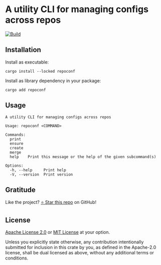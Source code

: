 <!-- DO NOT EDIT -->
<!-- This file is automatically generated by README.ts. -->
<!-- Edit README.ts if you want to make changes. -->

# A utility CLI for managing configs across repos

[![Build](https://github.com/DenisGorbachev/repoconf/actions/workflows/ci.yml/badge.svg)](https://github.com/DenisGorbachev/repoconf)

## Installation

Install as executable:

```shell
cargo install --locked repoconf
```

Install as library dependency in your package:

```shell
cargo add repoconf
```

## Usage

```shell
A utility CLI for managing configs across repos

Usage: repoconf <COMMAND>

Commands:
  print   
  ensure  
  create  
  merge   
  help    Print this message or the help of the given subcommand(s)

Options:
  -h, --help     Print help
  -V, --version  Print version
```

## Gratitude

Like the project? [⭐ Star this repo](https://github.com/DenisGorbachev/repoconf) on GitHub!

## License

[Apache License 2.0](LICENSE-APACHE) or [MIT License](LICENSE-MIT) at your option.

Unless you explicitly state otherwise, any contribution intentionally submitted for inclusion in this crate by you, as defined in the Apache-2.0 license, shall be dual licensed as above, without any additional terms or conditions.
